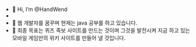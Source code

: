 - 👋 Hi, I’m @HandWend
- 
- 👀 웹 개발자를 꿈꾸며 현재는 java 공부를 하고 있습니다.
- 🌱 최종 목표는 퀴즈 족보 사이트를 만드는 것이며 그것을 발전시켜 지금 하고 있는 모바일 게임만의 위키 사이트를 만들어 낼 것입니다.

<!---
HandWend/HandWend is a ✨ special ✨ repository because its `README.md` (this file) appears on your GitHub profile.
You can click the Preview link to take a look at your changes.
--->

